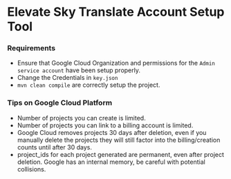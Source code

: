 # Elevate Sky Translate Account Setup Tool

### Requirements

- Ensure that Google Cloud Organization and permissions for the `Admin service account` have been setup properly.
- Change the Credentials in `key.json`
- `mvn clean compile` are correctly setup the project.

### Tips on Google Cloud Platform

- Number of projects you can create is limited.
- Number of projects you can link to a billing account is limited.
- Google Cloud removes projects 30 days after deletion, even if you manually delete the projects they will still factor into the billing/creation counts until after 30 days.
- project_ids for each project generated are permanent, even after project deletion. Google has an internal memory, be careful with potential collisions.

